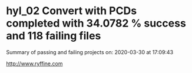 # hyl_02 Convert with PCDs completed with 34.0782 % success and 118 failing files

Summary of passing and failing projects on: 2020-03-30 at 17:09:43

http://www.ryffine.com
